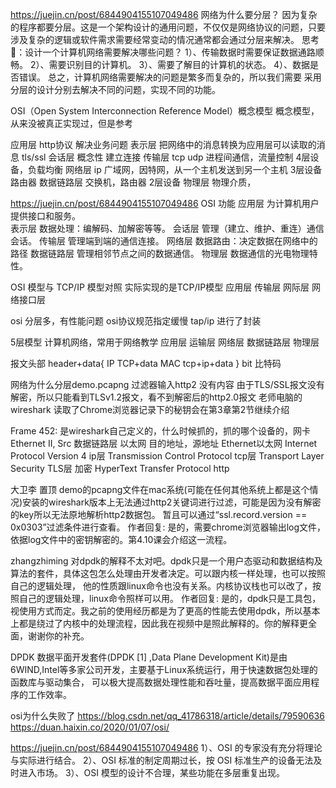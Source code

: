 https://juejin.cn/post/6844904155107049486
网络为什么要分层？
因为复杂的程序都要分层。这是一个架构设计的通用问题，不仅仅是网络协议的问题，只要涉及复杂的逻辑或软件需求需要经常变动的情况通常都会通过分层来解决。
思考🤔：设计一个计算机网络需要解决哪些问题？
1）、传输数据时需要保证数据通路顺畅。
2）、需要识别目的计算机。
3）、需要了解目的计算机的状态。
4）、数据是否错误。
总之，计算机网络需要解决的问题是繁多而复杂的，所以我们需要 采用分层的设计分别去解决不同的问题，实现不同的功能。





OSI（Open System Interconnection Reference Model）概念模型
  概念模型，从来没被真正实现过，但是参考
  
  应用层 http协议   解决业务问题
  表示层 把网络中的消息转换为应用层可以读取的消息  tls/ssl
  会话层 概念性 建立连接
  传输层  tcp udp  进程间通信，流量控制              4层设备，负载均衡
  网络层  ip  广域网，因特网，从一个主机发送到另一个主机   3层设备  路由器
  数据链路层  交换机，路由器   2层设备
  物理层   物理介质，

https://juejin.cn/post/6844904155107049486
OSI	    功能
应用层	为计算机用户提供接口和服务。   
表示层	数据处理：编解码、加解密等等。
会话层	管理（建立、维护、重连）通信会话。
传输层	管理端到端的通信连接。
网络层	数据路由：决定数据在网络中的路径
数据链路层	管理相邻节点之间的数据通信。
物理层	数据通信的光电物理特性。

OSI 模型与 TCP/IP 模型对照   实际实现的是TCP/IP模型
  应用层
  传输层
  网际层
  网络接口层

osi 分层多，有性能问题   osi协议规范指定缓慢
tap/ip 进行了封装

5层模型    计算机网络，常用于网络教学
应用层
运输层
网络层
数据链路层
物理层





报文头部
 header+data{
  IP    TCP+data
  MAC   tcp+ip+data
 }
 bit 比特码 
    
    
网络为什么分层demo.pcapng
过滤器输入http2
没有内容  由于TLS/SSL报文没有解密，所以只能看到TLSv1.2报文，看不到解密后的http2.0报文
老师电脑的wireshark 读取了Chrome浏览器记录下的秘钥会在第3章第2节继续介绍

Frame 452:  是wireshark自己定义的，什么时候抓的，抓的哪个设备的，网卡
Ethernet II, Src   数据链路层 以太网  目的地址，源地址    Ethernet以太网
Internet Protocol Version 4    ip层
Transmission Control Protocol   tcp层
Transport Layer Security         TLS层   加密
HyperText  Transfer Protocol      http



大卫李
置顶
demo的pcapng文件在mac系统(可能在任何其他系统上都是这个情况)安装的wireshark版本上无法通过http2关键词进行过滤，可能是因为没有解密的key所以无法原地解析http2数据包。
暂且可以通过“ssl.record.version == 0x0303”过滤条件进行查看。
作者回复: 是的，需要chrome浏览器输出log文件，依据log文件中的密钥解密的。第4.10课会介绍这一流程。

zhangzhiming
对dpdk的解释不太对吧。dpdk只是一个用户态驱动和数据结构及算法的套件，具体这包怎么处理由开发者决定。可以跟内核一样处理，也可以按照自己的逻辑处理，
他的性质跟linux命令也没有关系。内核协议栈也可以改了，按照自己的逻辑处理，linux命令照样可以用。
作者回复: 是的，dpdk只是工具包，视使用方式而定。我之前的使用经历都是为了更高的性能去使用dpdk，所以基本上都是绕过了内核中的处理流程，因此我在视频中是照此解释的。你的解释更全面，谢谢你的补充。


DPDK
数据平面开发套件(DPDK [1]  ,Data Plane Development Kit)是由6WIND,Intel等多家公司开发，主要基于Linux系统运行，用于快速数据包处理的函数库与驱动集合，
可以极大提高数据处理性能和吞吐量，提高数据平面应用程序的工作效率。



osi为什么失败了
https://blog.csdn.net/qq_41786318/article/details/79590636
https://duan.haixin.co/2020/01/07/osi/

https://juejin.cn/post/6844904155107049486
1）、OSI 的专家没有充分将理论与实际进行结合。
2）、OSI 标准的制定周期过长，按 OSI 标准生产的设备无法及时进入市场。
3）、OSI 模型的设计不合理，某些功能在多层重复出现。
